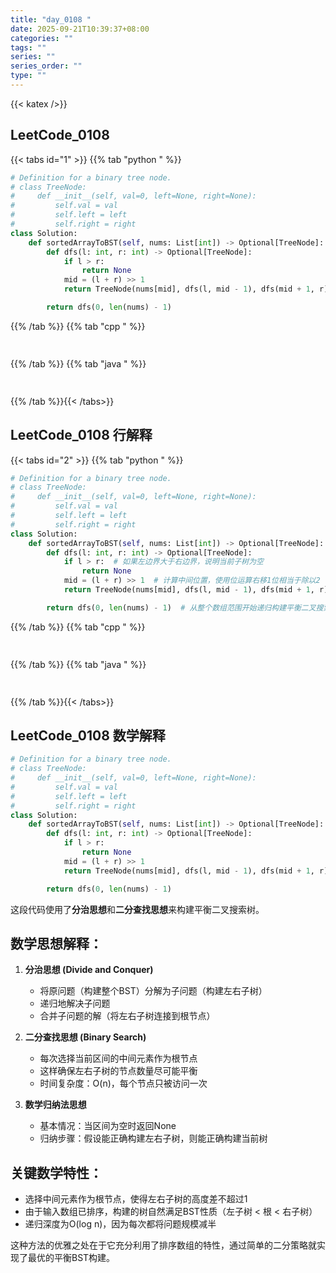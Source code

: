 ```yaml
---
title: "day_0108 "
date: 2025-09-21T10:39:37+08:00
categories: ""
tags: ""
series: ""
series_order: ""
type: ""
---
```


{{< katex />}}


## LeetCode_0108 

{{< tabs id="1" >}}
{{% tab "python " %}}

```python 
# Definition for a binary tree node.
# class TreeNode:
#     def __init__(self, val=0, left=None, right=None):
#         self.val = val
#         self.left = left
#         self.right = right
class Solution:
    def sortedArrayToBST(self, nums: List[int]) -> Optional[TreeNode]:
        def dfs(l: int, r: int) -> Optional[TreeNode]:
            if l > r:
                return None
            mid = (l + r) >> 1
            return TreeNode(nums[mid], dfs(l, mid - 1), dfs(mid + 1, r))

        return dfs(0, len(nums) - 1) 
```

{{% /tab %}}
{{% tab "cpp " %}}

```cpp 
 
```

{{% /tab %}}
{{% tab "java " %}}

```java 
 
```

{{% /tab %}}{{< /tabs>}}

## LeetCode_0108  行解释

{{< tabs id="2" >}}
{{% tab "python " %}}

```python
# Definition for a binary tree node.
# class TreeNode:
#     def __init__(self, val=0, left=None, right=None):
#         self.val = val
#         self.left = left
#         self.right = right
class Solution:
    def sortedArrayToBST(self, nums: List[int]) -> Optional[TreeNode]:
        def dfs(l: int, r: int) -> Optional[TreeNode]:
            if l > r:  # 如果左边界大于右边界，说明当前子树为空
                return None
            mid = (l + r) >> 1  # 计算中间位置，使用位运算右移1位相当于除以2
            return TreeNode(nums[mid], dfs(l, mid - 1), dfs(mid + 1, r))  # 创建根节点，递归构建左右子树

        return dfs(0, len(nums) - 1)  # 从整个数组范围开始递归构建平衡二叉搜索树
```

{{% /tab %}}
{{% tab "cpp " %}}

```cpp 
 
```

{{% /tab %}}
{{% tab "java " %}}

```java 
 
```

{{% /tab %}}{{< /tabs>}}

## LeetCode_0108  数学解释

```python 
# Definition for a binary tree node.
# class TreeNode:
#     def __init__(self, val=0, left=None, right=None):
#         self.val = val
#         self.left = left
#         self.right = right
class Solution:
    def sortedArrayToBST(self, nums: List[int]) -> Optional[TreeNode]:
        def dfs(l: int, r: int) -> Optional[TreeNode]:
            if l > r:
                return None
            mid = (l + r) >> 1
            return TreeNode(nums[mid], dfs(l, mid - 1), dfs(mid + 1, r))

        return dfs(0, len(nums) - 1) 
```


这段代码使用了**分治思想**和**二分查找思想**来构建平衡二叉搜索树。

## 数学思想解释：

1. **分治思想 (Divide and Conquer)**
   - 将原问题（构建整个BST）分解为子问题（构建左右子树）
   - 递归地解决子问题
   - 合并子问题的解（将左右子树连接到根节点）

2. **二分查找思想 (Binary Search)**
   - 每次选择当前区间的中间元素作为根节点
   - 这样确保左右子树的节点数量尽可能平衡
   - 时间复杂度：O(n)，每个节点只被访问一次

3. **数学归纳法思想**
   - 基本情况：当区间为空时返回None
   - 归纳步骤：假设能正确构建左右子树，则能正确构建当前树

## 关键数学特性：
- 选择中间元素作为根节点，使得左右子树的高度差不超过1
- 由于输入数组已排序，构建的树自然满足BST性质（左子树 < 根 < 右子树）
- 递归深度为O(log n)，因为每次都将问题规模减半

这种方法的优雅之处在于它充分利用了排序数组的特性，通过简单的二分策略就实现了最优的平衡BST构建。



